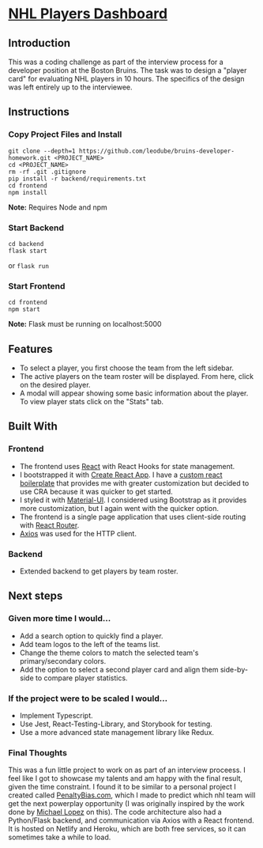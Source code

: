 # [NHL Players Dashboard](https://nhldash.com/)

## Introduction
This was a coding challenge as part of the interview process for a developer position at the Boston Bruins. The task was to design a "player card" for evaluating NHL players in 10 hours. The specifics of the design was left entirely up to the interviewee.

## Instructions

### Copy Project Files and Install

```
git clone --depth=1 https://github.com/leodube/bruins-developer-homework.git <PROJECT_NAME>
cd <PROJECT_NAME>
rm -rf .git .gitignore
pip install -r backend/requirements.txt
cd frontend
npm install
```
**Note:** Requires Node and npm

### Start Backend
```
cd backend
flask start
```
or ```flask run```

### Start Frontend
```
cd frontend
npm start
```

**Note:** Flask must be running on localhost:5000

## Features
- To select a player, you first choose the team from the left sidebar.
- The active players on the team roster will be displayed. From here, click on the desired player.
- A modal will appear showing some basic information about the player. To view player stats click on the "Stats" tab.

## Built With

### Frontend

- The frontend uses [React](https://reactjs.org/) with React Hooks for state management.
- I bootstrapped it with [Create React App](https://github.com/facebook/create-react-app). I have a [custom react boilerplate](https://github.com/leodube/react-ss) that provides me with greater customization but decided to use CRA because it was quicker to get started.
- I styled it with [Material-UI](https://mui.com/). I considered using Bootstrap as it provides more customization, but I again went with the quicker option.
- The frontend is a single page application that uses client-side routing with [React Router](https://reactrouter.com/).
- [Axios](https://www.npmjs.com/package/axios) was used for the HTTP client.

### Backend
- Extended backend to get players by team roster.


## Next steps

### Given more time I would...

- Add a search option to quickly find a player.
- Add team logos to the left of the teams list.
- Change the theme colors to match the selected team's primary/secondary colors.
- Add the option to select a second player card and align them side-by-side to compare player statistics.

### If the project were to be scaled I would...

- Implement Typescript.
- Use Jest, React-Testing-Library, and Storybook for testing.
- Use a more advanced state management library like Redux.

### Final Thoughts
This was a fun little project to work on as part of an interview proceess. I feel like I got to showcase my talents and am happy with the final result, given the time constraint. I found it to be similar to a personal project I created called [PenaltyBias.com](https://www.penaltybias.com/), which I made to predict which nhl team will get the next powerplay opportunity (I was originally inspired by the work done by [Michael Lopez](https://statsbylopez.netlify.app/post/next-nhl-event/) on this). The code architecture also had a Python/Flask backend, and communication via Axios with a React frontend. It is hosted on Netlify and Heroku, which are both free services, so it can sometimes take a while to load.

